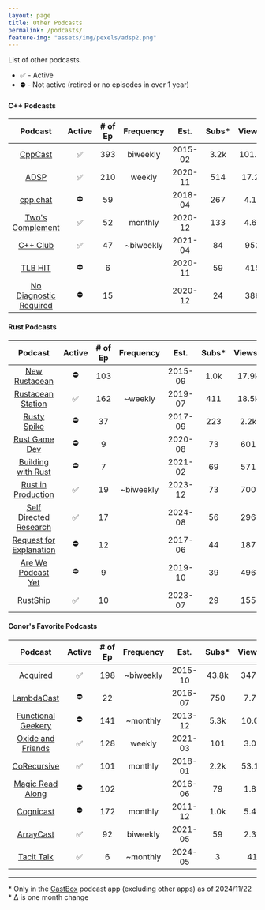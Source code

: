 ```yaml
---
layout: page
title: Other Podcasts
permalink: /podcasts/
feature-img: "assets/img/pexels/adsp2.png"
---
```


List of other podcasts.

* ✅ - Active
* ⛔ - Not active (retired or no episodes in over 1 year)

#### C++ Podcasts 

|                          Podcast                           | Active | # of Ep | Frequency |  Est.   | Subs* | Views* | Sub Δ | Views Δ |
| :--------------------------------------------------------: | :----: | :-----: | :-------: | :-----: | :---: | :----: | :---: | :-----: |
|              [CppCast](https://cppcast.com/)               |   ✅    |   393   | biweekly  | 2015-02 | 3.2k  | 101.9k |   -   |  +400   |
|            [ADSP](https://adspthepodcast.com/)             |   ✅    |   210   |  weekly   | 2020-11 |  514  | 17.2k  |  +8   |  +300   |
|               [cpp.chat](https://cpp.chat/)                |   ⛔    |   59    |           | 2018-04 |  267  |  4.1k  |   -   |    -    |
|    [Two's Complement](https://www.twoscomplement.org/)     |   ✅    |   52    |  monthly  | 2020-12 |  133  |  4.6k  |  +1   |    -    |
|              [C++ Club](https://cppclub.uk/)               |   ✅    |   47    | ~biweekly | 2021-04 |  84   |  952   |  +2   |   +30   |
|                [TLB HIT](https://tlbh.it/)                 |   ⛔    |    6    |           | 2020-11 |  59   |  415   |   -   |    -    |
| [No Diagnostic Required](https://nodiagnosticrequired.tv/) |   ⛔    |   15    |           | 2020-12 |  24   |  386   |   -   |    -    |

#### Rust Podcasts

|                                    Podcast                                    | Active | # of Ep | Frequency |  Est.   | Subs* | Views* | Sub Δ | Views Δ |
| :---------------------------------------------------------------------------: | :----: | :-----: | :-------: | :-----: | :---: | :----: | :---: | :-----: |
|                  [New Rustacean](https://newrustacean.com/)                   |   ⛔    |   103   |           | 2015-09 | 1.0k  | 17.9k  |   -   |    -    |
|              [Rustacean Station](https://rustacean-station.org/)              |   ✅    |   162   |  ~weekly  | 2019-07 |  411  | 18.5k  |  +5   |  +300   |
|               [Rusty Spike](https://twitter.com/rustyspikecast)               |   ⛔    |   37    |           | 2017-09 |  223  |  2.2k  |   -   |    -    |
|                   [Rust Game Dev](https://rustgamedev.com/)                   |   ⛔    |    9    |           | 2020-08 |  73   |  601   |   -   |    -    |
|          [Building with Rust](https://anchor.fm/building-with-rust)           |   ⛔    |    7    |           | 2021-02 |  69   |  571   |   -   |    -    |
|              [Rust in Production](https://corrode.dev/podcast/)               |   ✅    |   19    | ~biweekly | 2023-12 |  73   |  700   |  +7   |  +139   |
|              [Self Directed Research](https://sdr-podcast.com/)               |   ✅    |   17    |           | 2024-08 |  56   |  296   |  +6   |   +99   |
| [Request for Explanation](https://request-for-explanation.github.io/podcast/) |   ⛔    |   12    |           | 2017-06 |  44   |  187   |   -   |    -    |
|         [Are We Podcast Yet](https://soundcloud.com/arewepodcastyet)          |   ⛔    |    9    |           | 2019-10 |  39   |  496   |   -   |    -    |
|                                   RustShip                                    |   ✅    |   10    |           | 2023-07 |  29   |  155   |  +1   |   +13   |

#### Conor's Favorite Podcasts

|                                Podcast                                 | Active | # of Ep | Frequency |  Est.   | Subs* | Views* | Sub Δ | Views Δ |
| :--------------------------------------------------------------------: | :----: | :-----: | :-------: | :-----: | :---: | :----: | :---: | :-----: |
|                    [Acquired](https://acquired.fm/)                    |   ✅    |   198   | ~biweekly | 2015-10 | 43.8k | 347.5  |   -   |    -    |
|            [LambdaCast](https://soundcloud.com/lambda-cast)            |   ⛔    |   22    |           | 2016-07 |  750  |  7.7k  |   -   |    -    |
|        [Functional Geekery](https://www.functionalgeekery.com/)        |   ⛔    |   141   | ~monthly  | 2013-12 | 5.3k  | 10.0k  |   -   |    -    |
| [Oxide and Friends](https://oxide.computer/podcasts/oxide-and-friends) |   ✅    |   128   |  weekly   | 2021-03 |  101  |  3.0k  |  +3   |  +100   |
|                [CoRecursive](https://corecursive.com/)                 |   ✅    |   101   |  monthly  | 2018-01 | 2.2k  | 53.1k  |   -   |  +400   |
|           [Magic Read Along](http://www.magicreadalong.com/)           |   ⛔    |   102   |           | 2016-06 |  79   |  1.8k  |   -   |    -    |
|      [Cognicast](https://www.cognitect.com/cognicast/index.html)       |   ⛔    |   172   |  monthly  | 2011-12 | 1.0k  |  5.4k  |   -   |    -    |
|                [ArrayCast](https://www.arraycast.com/)                 |   ✅    |   92    | biweekly  | 2021-05 |  59   |  2.3k  |  +1   |    -    |
|                  [Tacit Talk](https://tacittalk.com/)                  |   ✅    |    6    | ~monthly  | 2024-05 |   3   |   41   |  +1   |   +12   |

----

\* Only in the [CastBox](https://castbox.fm/) podcast app (excluding other apps) as of 2024/11/22
<br>\* Δ is one month change
